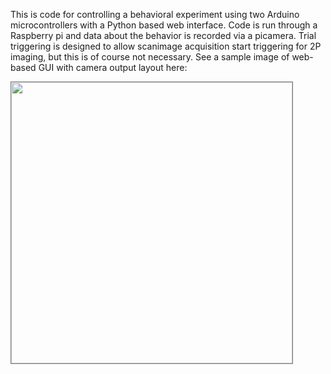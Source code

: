 This is code for controlling a behavioral experiment using two Arduino microcontrollers with a Python based web interface. Code is run through a Raspberry pi and data about the behavior is recorded via a picamera. Trial triggering is designed to allow scanimage acquisition start triggering for 2P imaging, but this is of course not necessary. See a sample image of web-based GUI with camera output layout here:


<IMG SRC="https://github.com/gerardjb/EyeblinkRig/blob/master/docs/SampleWebpageViews.PNG" WIDTH=450 style="border:1px solid gray">

